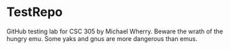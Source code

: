 # TestRepo
GitHub testing lab for CSC 305 by Michael Wherry.
Beware the wrath of the hungry emu.
Some yaks and gnus are more dangerous than emus.
